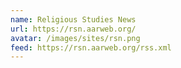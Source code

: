 ```yaml
---
name: Religious Studies News
url: https://rsn.aarweb.org/
avatar: /images/sites/rsn.png
feed: https://rsn.aarweb.org/rss.xml
---
```

